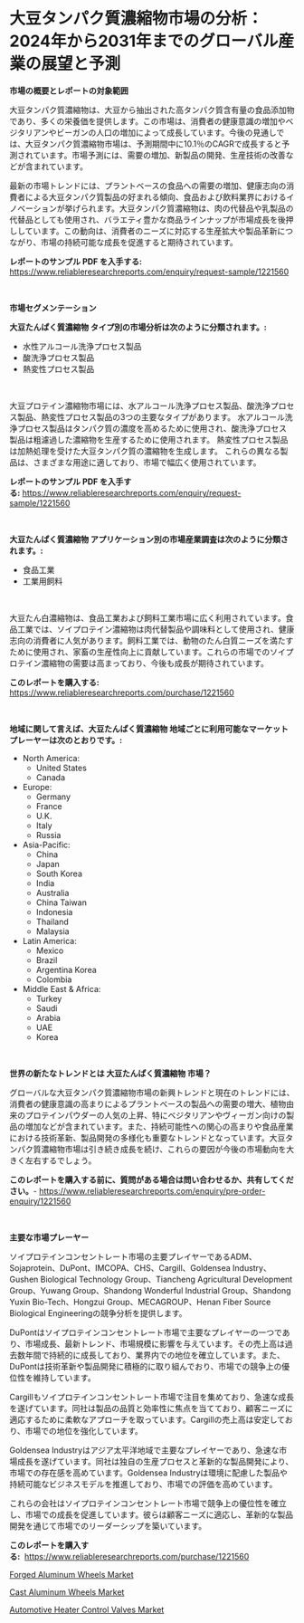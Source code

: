 <p><h1>大豆タンパク質濃縮物市場の分析：2024年から2031年までのグローバル産業の展望と予測</h1></p><p><strong>市場の概要とレポートの対象範囲</strong></p>
<p><p>大豆タンパク質濃縮物は、大豆から抽出された高タンパク質含有量の食品添加物であり、多くの栄養価を提供します。この市場は、消費者の健康意識の増加やベジタリアンやビーガンの人口の増加によって成長しています。今後の見通しでは、大豆タンパク質濃縮物市場は、予測期間中に10.1％のCAGRで成長すると予測されています。市場予測には、需要の増加、新製品の開発、生産技術の改善などが含まれています。</p><p>最新の市場トレンドには、プラントベースの食品への需要の増加、健康志向の消費者による大豆タンパク質製品の好まれる傾向、食品および飲料業界におけるイノベーションが挙げられます。大豆タンパク質濃縮物は、肉の代替品や乳製品の代替品としても使用され、バラエティ豊かな商品ラインナップが市場成長を後押ししています。この動向は、消費者のニーズに対応する生産拡大や製品革新につながり、市場の持続可能な成長を促進すると期待されています。</p></p>
<p><strong>レポートのサンプル PDF を入手する:</strong> <a href="https://www.reliableresearchreports.com/enquiry/request-sample/1221560">https://www.reliableresearchreports.com/enquiry/request-sample/1221560</a></p>
<p>&nbsp;</p>
<p><strong>市場セグメンテーション</strong></p>
<p><strong>大豆たんぱく質濃縮物 タイプ別の市場分析は次のように分類されます。:</strong></p>
<p><ul><li>水性アルコール洗浄プロセス製品</li><li>酸洗浄プロセス製品</li><li>熱変性プロセス製品</li></ul></p>
<p>&nbsp;</p>
<p><p>大豆プロテイン濃縮物市場には、水アルコール洗浄プロセス製品、酸洗浄プロセス製品、熱変性プロセス製品の3つの主要なタイプがあります。 水アルコール洗浄プロセス製品はタンパク質の濃度を高めるために使用され、酸洗浄プロセス製品は粗濾過した濃縮物を生産するために使用されます。 熱変性プロセス製品は加熱処理を受けた大豆タンパク質の濃縮物を生成します。 これらの異なる製品は、さまざまな用途に適しており、市場で幅広く使用されています。</p></p>
<p><strong>レポートのサンプル PDF を入手する:</strong>&nbsp;<a href="https://www.reliableresearchreports.com/enquiry/request-sample/1221560">https://www.reliableresearchreports.com/enquiry/request-sample/1221560</a></p>
<p>&nbsp;</p>
<p><strong> 大豆たんぱく質濃縮物 アプリケーション別の市場産業調査は次のように分類されます。:</strong></p>
<p><ul><li>食品工業</li><li>工業用飼料</li></ul></p>
<p>&nbsp;</p>
<p><p>大豆たん白濃縮物は、食品工業および飼料工業市場に広く利用されています。食品工業では、ソイプロテイン濃縮物は肉代替製品や調味料として使用され、健康志向の消費者に人気があります。飼料工業では、動物のたん白質ニーズを満たすために使用され、家畜の生産性向上に貢献しています。これらの市場でのソイプロテイン濃縮物の需要は高まっており、今後も成長が期待されています。</p></p>
<p><strong>このレポートを購入する:</strong>&nbsp; <a href="https://www.reliableresearchreports.com/purchase/1221560">https://www.reliableresearchreports.com/purchase/1221560</a></p>
<p>&nbsp;</p>
<p><strong>地域に関して言えば、大豆たんぱく質濃縮物 地域ごとに利用可能なマーケットプレーヤーは次のとおりです。:</strong></p>
<p><ul>
    <li>
        North America:
        <ul>
            <li>United States</li>
            <li>Canada</li>
        </ul>
    </li>
    <li>
        Europe:
        <ul>
            <li>Germany</li>
            <li>France</li>
            <li>U.K.</li>
            <li>Italy</li>
            <li>Russia</li>
        </ul>
    </li>
    <li>
        Asia-Pacific:
        <ul>
            <li>China</li>
            <li>Japan</li>
            <li>South Korea</li>
            <li>India</li>
            <li>Australia</li>
            <li>China Taiwan</li>
            <li>Indonesia</li>
            <li>Thailand</li>
            <li>Malaysia</li>
        </ul>
    </li>
    <li>
        Latin America:
        <ul>
            <li>Mexico</li>
            <li>Brazil</li>
            <li>Argentina Korea</li>
            <li>Colombia</li>
        </ul>
    </li>
    <li>
        Middle East & Africa:
        <ul>
            <li>Turkey</li>
            <li>Saudi</li>
            <li>Arabia</li>
            <li>UAE</li>
            <li>Korea</li>
        </ul>
    </li>
    </ul></p>
<p>&nbsp;</p>
<p><strong>世界の新たなトレンドとは 大豆たんぱく質濃縮物 市場？</strong></p>
<p><p>グローバルな大豆タンパク質濃縮物市場の新興トレンドと現在のトレンドには、消費者の健康意識の高まりによるプラントベースの製品への需要の増大、植物由来のプロテインパウダーの人気の上昇、特にベジタリアンやヴィーガン向けの製品の増加などが含まれています。また、持続可能性への関心の高まりや食品産業における技術革新、製品開発の多様化も重要なトレンドとなっています。大豆タンパク質濃縮物市場は引き続き成長を続け、これらの要因が今後の市場動向を大きく左右するでしょう。</p></p>
<p><strong>このレポートを購入する前に、質問がある場合は問い合わせるか、共有してください。</strong>- <a href="https://www.reliableresearchreports.com/enquiry/pre-order-enquiry/1221560">https://www.reliableresearchreports.com/enquiry/pre-order-enquiry/1221560</a></p>
<p>&nbsp;</p>
<p><strong>主要な市場プレーヤー</strong></p>
<p><p>ソイプロテインコンセントレート市場の主要プレイヤーであるADM、Sojaprotein、DuPont、IMCOPA、CHS、Cargill、Goldensea Industry、Gushen Biological Technology Group、Tiancheng Agricultural Development Group、Yuwang Group、Shandong Wonderful Industrial Group、Shandong Yuxin Bio-Tech、Hongzui Group、MECAGROUP、Henan Fiber Source Biological Engineeringの競争分析を提供します。</p><p>DuPontはソイプロテインコンセントレート市場で主要なプレイヤーの一つであり、市場成長、最新トレンド、市場規模に影響を与えています。その売上高は過去数年間で持続的に成長しており、業界内での地位を確立しています。また、DuPontは技術革新や製品開発に積極的に取り組んでおり、市場での競争上の優位性を維持しています。</p><p>Cargillもソイプロテインコンセントレート市場で注目を集めており、急速な成長を遂げています。同社は製品の品質と効率性に焦点を当てており、顧客ニーズに適応するために柔軟なアプローチを取っています。Cargillの売上高は安定しており、市場での地位を強化しています。</p><p>Goldensea Industryはアジア太平洋地域で主要なプレイヤーであり、急速な市場成長を遂げています。同社は独自の生産プロセスと革新的な製品開発により、市場での存在感を高めています。Goldensea Industryは環境に配慮した製品や持続可能なビジネスモデルを推進しており、市場での評価を高めています。</p><p>これらの会社はソイプロテインコンセントレート市場で競争上の優位性を確立し、市場での成長を促進しています。彼らは顧客ニーズに適応し、革新的な製品開発を通じて市場でのリーダーシップを築いています。</p></p>
<p><strong>このレポートを購入する:</strong>&nbsp;&nbsp;<a href="https://www.reliableresearchreports.com/purchase/1221560">https://www.reliableresearchreports.com/purchase/1221560</a></p>
<p><p><a href="https://github.com/wwwkeltoum/Market-Research-Report-List-2/blob/main/forged-aluminum-wheels-market.md">Forged Aluminum Wheels Market</a></p><p><a href="https://github.com/gamblestampleyjenny50m5sl6/Market-Research-Report-List-1/blob/main/cast-aluminum-wheels-market.md">Cast Aluminum Wheels Market</a></p><p><a href="https://github.com/nicholepatriciadoylenwnrjr0/Market-Research-Report-List-1/blob/main/automotive-heater-control-valves-market.md">Automotive Heater Control Valves Market</a></p></p>